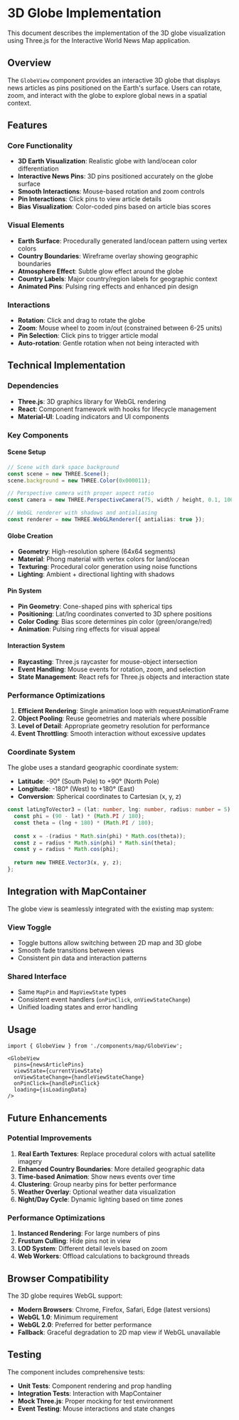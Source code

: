 # 3D Globe Implementation

This document describes the implementation of the 3D globe visualization using Three.js for the Interactive World News Map application.

## Overview

The `GlobeView` component provides an interactive 3D globe that displays news articles as pins positioned on the Earth's surface. Users can rotate, zoom, and interact with the globe to explore global news in a spatial context.

## Features

### Core Functionality
- **3D Earth Visualization**: Realistic globe with land/ocean color differentiation
- **Interactive News Pins**: 3D pins positioned accurately on the globe surface
- **Smooth Interactions**: Mouse-based rotation and zoom controls
- **Pin Interactions**: Click pins to view article details
- **Bias Visualization**: Color-coded pins based on article bias scores

### Visual Elements
- **Earth Surface**: Procedurally generated land/ocean pattern using vertex colors
- **Country Boundaries**: Wireframe overlay showing geographic boundaries
- **Atmosphere Effect**: Subtle glow effect around the globe
- **Country Labels**: Major country/region labels for geographic context
- **Animated Pins**: Pulsing ring effects and enhanced pin design

### Interactions
- **Rotation**: Click and drag to rotate the globe
- **Zoom**: Mouse wheel to zoom in/out (constrained between 6-25 units)
- **Pin Selection**: Click pins to trigger article modal
- **Auto-rotation**: Gentle rotation when not being interacted with

## Technical Implementation

### Dependencies
- **Three.js**: 3D graphics library for WebGL rendering
- **React**: Component framework with hooks for lifecycle management
- **Material-UI**: Loading indicators and UI components

### Key Components

#### Scene Setup
```typescript
// Scene with dark space background
const scene = new THREE.Scene();
scene.background = new THREE.Color(0x000011);

// Perspective camera with proper aspect ratio
const camera = new THREE.PerspectiveCamera(75, width / height, 0.1, 1000);

// WebGL renderer with shadows and antialiasing
const renderer = new THREE.WebGLRenderer({ antialias: true });
```

#### Globe Creation
- **Geometry**: High-resolution sphere (64x64 segments)
- **Material**: Phong material with vertex colors for land/ocean
- **Texturing**: Procedural color generation using noise functions
- **Lighting**: Ambient + directional lighting with shadows

#### Pin System
- **Pin Geometry**: Cone-shaped pins with spherical tips
- **Positioning**: Lat/lng coordinates converted to 3D sphere positions
- **Color Coding**: Bias score determines pin color (green/orange/red)
- **Animation**: Pulsing ring effects for visual appeal

#### Interaction System
- **Raycasting**: Three.js raycaster for mouse-object intersection
- **Event Handling**: Mouse events for rotation, zoom, and selection
- **State Management**: React refs for Three.js objects and interaction state

### Performance Optimizations

1. **Efficient Rendering**: Single animation loop with requestAnimationFrame
2. **Object Pooling**: Reuse geometries and materials where possible
3. **Level of Detail**: Appropriate geometry resolution for performance
4. **Event Throttling**: Smooth interaction without excessive updates

### Coordinate System

The globe uses a standard geographic coordinate system:
- **Latitude**: -90° (South Pole) to +90° (North Pole)
- **Longitude**: -180° (West) to +180° (East)
- **Conversion**: Spherical coordinates to Cartesian (x, y, z)

```typescript
const latLngToVector3 = (lat: number, lng: number, radius: number = 5): THREE.Vector3 => {
  const phi = (90 - lat) * (Math.PI / 180);
  const theta = (lng + 180) * (Math.PI / 180);
  
  const x = -(radius * Math.sin(phi) * Math.cos(theta));
  const z = radius * Math.sin(phi) * Math.sin(theta);
  const y = radius * Math.cos(phi);
  
  return new THREE.Vector3(x, y, z);
};
```

## Integration with MapContainer

The globe view is seamlessly integrated with the existing map system:

### View Toggle
- Toggle buttons allow switching between 2D map and 3D globe
- Smooth fade transitions between views
- Consistent pin data and interaction patterns

### Shared Interface
- Same `MapPin` and `MapViewState` types
- Consistent event handlers (`onPinClick`, `onViewStateChange`)
- Unified loading states and error handling

## Usage

```tsx
import { GlobeView } from './components/map/GlobeView';

<GlobeView
  pins={newsArticlePins}
  viewState={currentViewState}
  onViewStateChange={handleViewStateChange}
  onPinClick={handlePinClick}
  loading={isLoadingData}
/>
```

## Future Enhancements

### Potential Improvements
1. **Real Earth Textures**: Replace procedural colors with actual satellite imagery
2. **Enhanced Country Boundaries**: More detailed geographic data
3. **Time-based Animation**: Show news events over time
4. **Clustering**: Group nearby pins for better performance
5. **Weather Overlay**: Optional weather data visualization
6. **Night/Day Cycle**: Dynamic lighting based on time zones

### Performance Optimizations
1. **Instanced Rendering**: For large numbers of pins
2. **Frustum Culling**: Hide pins not in view
3. **LOD System**: Different detail levels based on zoom
4. **Web Workers**: Offload calculations to background threads

## Browser Compatibility

The 3D globe requires WebGL support:
- **Modern Browsers**: Chrome, Firefox, Safari, Edge (latest versions)
- **WebGL 1.0**: Minimum requirement
- **WebGL 2.0**: Preferred for better performance
- **Fallback**: Graceful degradation to 2D map view if WebGL unavailable

## Testing

The component includes comprehensive tests:
- **Unit Tests**: Component rendering and prop handling
- **Integration Tests**: Interaction with MapContainer
- **Mock Three.js**: Proper mocking for test environment
- **Event Testing**: Mouse interactions and state changes